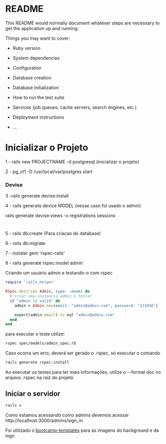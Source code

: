 # README

This README would normally document whatever steps are necessary to get the
application up and running.

Things you may want to cover:

* Ruby version

* System dependencies

* Configuration

* Database creation

* Database initialization

* How to run the test suite

* Services (job queues, cache servers, search engines, etc.)

* Deployment instructions

* ...

# Inicializar o Projeto

1 - rails new PROJECTNAME -d postgresql (inicializar o projeto)

2 - pg_ct1 -D /usr/local/var/postgres start


### Devise

3 -rails generate devise:install

4 - rails generate device MODEL (nesse caso foi usado o admin)

rails generate devise:views -v registrations sessions

# 
5 - rails db:create (Para criacao do database)

6 - rails db:migrate

7 - instalar gem 'rspec-rails'

8 - rails generate rspec:model admin

Criando um usuário admin e testando-o com rspec

```ruby
require 'rails_helper'

RSpec.describe Admin, type: :model do
  # criar uma instancia admin e testar
  it "admin is valid" do
    admin = Admin.new(email: "admin@admin.com", password: "123456")

    expect(admin.email).to eql "admin@admin.com"
  end
end

```

para executar o teste utilize:

```sh
rspec spec/models/admin_spec.rb
```

Caso ocorra um erro, deverá ser gerado o .rspec, só executar o comando

```sh
rails generate rspec:install
```

Ao executar os testes para ter mais informações, utilize o --format doc no arquivo .rspec na raiz do projeto

## Iniciar o servidor

```sh
rails s
```

Como estamos acessando como admins devemos acessar http://localhost:3000/admins/sign_in

Foi utilizado o [bootcamp-templates](https://github.com/LucianoCordeiro/bootcamp-templates) para as imagens do background e da logo